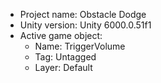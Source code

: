 <!-- UNITY CODE ASSIST INSTRUCTIONS START -->
- Project name: Obstacle Dodge
- Unity version: Unity 6000.0.51f1
- Active game object:
  - Name: TriggerVolume
  - Tag: Untagged
  - Layer: Default
<!-- UNITY CODE ASSIST INSTRUCTIONS END -->